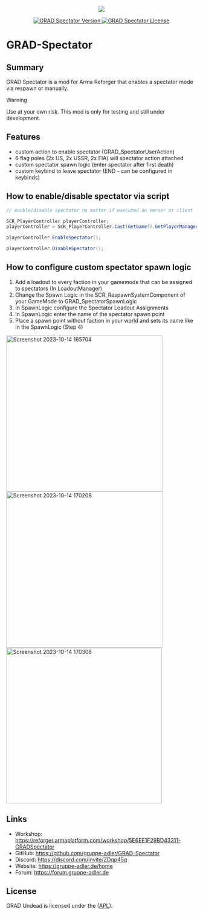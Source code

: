 
<p align="center">
    <img src="https://github.com/y0014984/GRAD-Spectator/assets/50139270/9b8ebab9-7b92-4c4f-bdb2-bb589bb91194.png">
</p>

<p align="center">
    <a href="https://github.com/y0014984/GRAD-Spectator/releases/latest">
        <img src="https://img.shields.io/badge/Version-0.1.1-blue.svg?style=flat-square" alt="GRAD Spectator Version">
    </a>
    <a href="https://www.bistudio.com/community/licenses/arma-public-license-share-alike">
        <img src="https://img.shields.io/badge/License-APL-red.svg?style=flat-square" alt="GRAD Spectator License">
    </a>
</p>

# GRAD-Spectator

## Summary
GRAD Spectator is a mod for Arma Reforger that enables a spectator mode via respawn or manually.

> [!WARNING]
> Use at your own risk. This mod is only for testing and still under development.

## Features
- custom action to enable spectator (GRAD_SpectatorUserAction)
- 6 flag poles (2x US, 2x USSR, 2x FIA) will spectator action attached
- custom spectator spawn logic (enter spectator after first death)
- custom keybind to leave spectator (END - can be configured in keybinds)

## How to enable/disable spectator via script
```c#
// enable/disable spectator no matter if executed on server or client

SCR_PlayerController playerController;
playerController = SCR_PlayerController.Cast(GetGame().GetPlayerManager().GetPlayerController(playerId));

playerController.EnableSpectator();

playerController.DisableSpectator();
```

## How to configure custom spectator spawn logic
1. Add a loadout to every faction in your gamemode that can be assigned to spectators (In LoadoutManager)
2. Change the Spawn Logic in the SCR_RespawnSystemComponent of your GameMode to GRAD_SpectatorSpawnLogic
3. In SpawnLogic configure the Spectator Loadout Assignments
4. In SpawnLogic enter the name of the spectator spawn point
5. Place a spawn point without faction in your world and sets its name like in the SpawnLogic (Step 4)

<img width="413" alt="Screenshot 2023-10-14 165704" src="https://github.com/y0014984/GRAD-Spectator/assets/50139270/8e4ba574-30c0-4d87-b370-b4dce302e666">
<img width="414" alt="Screenshot 2023-10-14 170208" src="https://github.com/y0014984/GRAD-Spectator/assets/50139270/4217cf45-b67b-4f1c-9b7c-03a176c63f65">
<img width="412" alt="Screenshot 2023-10-14 170308" src="https://github.com/y0014984/GRAD-Spectator/assets/50139270/002abc6a-38ce-44e3-b4f3-df79487abbee">

## Links
- Workshop: https://reforger.armaplatform.com/workshop/5E6EE1F29BD43311-GRADSpectator
- GitHub: https://github.com/gruppe-adler/GRAD-Spectator
- Discord: https://discord.com/invite/ZDqp45q
- Website: https://gruppe-adler.de/home
- Forum: https://forum.gruppe-adler.de

## License
GRAD Undead is licensed under the ([APL](https://www.bohemia.net/community/licenses/arma-public-license)).
